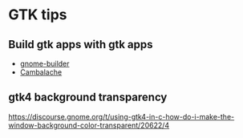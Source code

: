 # GTK tips

## Build gtk apps with gtk apps

- [gnome-builder](https://gitlab.gnome.org/GNOME/gnome-builder)
- [Cambalache](https://gitlab.gnome.org/jpu/cambalache)

## gtk4 background transparency

https://discourse.gnome.org/t/using-gtk4-in-c-how-do-i-make-the-window-background-color-transparent/20622/4
